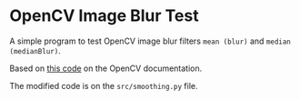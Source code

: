 # OpenCV Image Blur Test

A simple program to test OpenCV image blur filters `mean (blur)` and `median (medianBlur)`.

Based on [this code](https://docs.opencv.org/4.5.5/dc/dd3/tutorial_gausian_median_blur_bilateral_filter.html) on the OpenCV documentation.

The modified code is on the `src/smoothing.py` file.
